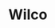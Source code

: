 ---
title: "Wilco"
summary: "American alternative rock band formed in 1994 and based in Chicago, Illinois. Wilco is a sextet formed by singer-songwriter and guitarist Jeff Tweedy. The band’s current lineup solidified in 2004 when guitarist Nels Cline and guitarist/keyboardist Patrick Sansone joined Tweedy, founding bassist John Stirratt, drummer Glenn Kotche and keyboardist Mikael Jorgensen. Wilco’s brand of classic roots rock incorporates folk, pop and genre-spanning experimentalism. The band’s catalog includes 2002’s Yankee Hotel Foxtrot , 2005’s Grammy award-winning A Ghost is Born, the Grammy-nominated Wilco and The Whole Love and more. NPR has called Wilco “the best rock band in America” and the band has been heralded by the Los Angeles Times as “an amazing machine whose six players seem more at one with their music than any rock group working today.” The Wilco catalog includes Mermaid Avenue Volumes 1, 2 and 3, which, in collaboration with British folk singer Billy Bragg, sets original music to song lyrics by the iconic Woody Guthrie."
image: "wilco.jpg"
apple_music_artist_url: "https://music.apple.com/gb/artist/wilco/147603"
---